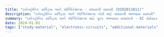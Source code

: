 ```yaml
---
title: "ઇલેક્ટ્રોનિક સર્કિટ્સ અને એપ્લિકેશન્સ - વધારાની સામગ્રી (DI02011011)"
description: "ઇલેક્ટ્રોનિક સર્કિટ્સ અને એપ્લિકેશન્સ કોર્સ માટે વધારાની અભ્યાસ સામગ્રી"
summary: "ઇલેક્ટ્રોનિક સર્કિટ્સ અને એપ્લિકેશન્સ માટે પૂરક અભ્યાસ સંસાધનો - EC સેમેસ્ટર 2"
date: 2024-01-01
tags: ["study-material", "electronic-circuits", "additional-materials", "semester-2", "ec", "DI02011011"]
---
```

